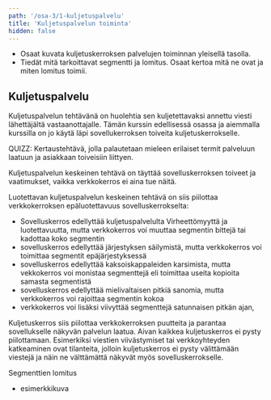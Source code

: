```yaml
---
path: '/osa-3/1-kuljetuspalvelu'
title: 'Kuljetuspalvelun toiminta'
hidden: false
---
```


<text-box variant='learningObjectives' name='Oppimistavoitteet'>

- Osaat kuvata kuljetuskerroksen palvelujen toiminnan yleisellä tasolla.
- Tiedät mitä tarkoittavat segmentti ja lomitus. Osaat kertoa mitä ne ovat ja miten lomitus toimii.

</text-box>



## Kuljetuspalvelu

Kuljetuspalvelun tehtävänä on huolehtia sen kuljetettavaksi annettu viesti lähettäjältä vastaanottajalle. Tämän kurssin edellisessä osassa ja aiemmalla kurssilla on jo käytä läpi sovellukerroksen toiveita kuljetuskerrokselle.

QUIZZ: Kertaustehtävä, jolla palautetaan mieleen erilaiset termit palveluun laatuun ja asiakkaan toiveisiin liittyen.

Kuljetuspalvelun keskeinen tehtävä on täyttää sovelluskerroksen toiveet ja vaatimukset, vaikka verkkokerros ei aina tue näitä.

Luotettavan kuljetuspalvelun keskeinen tehtävä on siis piilottaa verkkokerroksen epäluotettavuus sovelluskerrokselta:  
* Sovelluskerros edellyttää kuljetuspalvelulta Virheettömyyttä ja luotettavuutta, mutta verkkokerros voi muuttaa segmentin bittejä tai kadottaa koko segmentin
* sovelluskerros edellyttää järjestyksen säilymistä, mutta verkkokerros voi toimittaa segmentit epäjärjestyksessä
* sovelluskerros edellyttää kaksoiskappaleiden karsimista, mutta vekkokerros voi monistaa segmenttejä eli toimittaa useita kopioita samasta segmentistä
* sovelluskerros edellyttää mielivaltaisen pitkiä sanomia, mutta verkkokerros voi rajoittaa segmentin kokoa
* verkkokerros voi lisäksi viivyttää segmenttejä satunnaisen pitkän ajan, 
        
Kuljetuskerros siis piilottaa verkkokerroksen puutteita ja parantaa sovellukselle näkyvän palvelun laatua. Aivan kaikkea kuljetuskerros ei pysty piilottamaan. Esimerkiksi viestien viivästymiset tai verkkoyhteyden katkeaminen ovat tilanteita, jolloin kuljetuskerros ei pysty välittämään viestejä ja näin ne välttämättä näkyvät myös sovelluskerrokselle. 


Segmenttien lomitus

- esimerkkikuva



<quiz id="45b6aea4-2c5f-404e-9143-23a644ebea63"></quiz>

